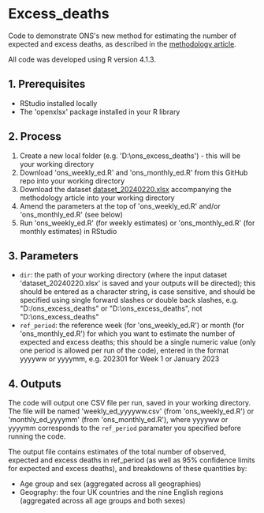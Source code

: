 # Excess_deaths
Code to demonstrate ONS's new method for estimating the number of expected and excess deaths, as described in the [methodology article](https://www.ons.gov.uk/peoplepopulationandcommunity/healthandsocialcare/causesofdeath/articles/estimatingexcessdeathsintheukmethodologychanges/february2024).

All code was developed using R version 4.1.3.

## 1. Prerequisites
* RStudio installed locally
* The 'openxlsx' package installed in your R library

## 2. Process
1. Create a new local folder (e.g. 'D:\ons_excess_deaths') - this will be your working directory
2. Download 'ons_weekly_ed.R' and 'ons_monthly_ed.R' from this GitHub repo into your working directory
3. Download the dataset [dataset_20240220.xlsx](https://www.ons.gov.uk/peoplepopulationandcommunity/healthandsocialcare/causesofdeath/datasets/estimatingexcessdeathsintheukmethodologychanges) accompanying the methodology article into your working directory
4. Amend the parameters at the top of 'ons_weekly_ed.R' and/or 'ons_monthly_ed.R' (see below)
5. Run 'ons_weekly_ed.R' (for weekly estimates) or 'ons_monthly_ed.R' (for monthly estimates) in RStudio

## 3. Parameters
* `dir`: the path of your working directory (where the input dataset 'dataset_20240220.xlsx' is saved and your outputs will be directed); this should be entered as a character string, is case sensitive, and should be specified using single forward slashes or double back slashes, e.g. "D:/ons_excess_deaths" or "D:\\ons_excess_deaths", not "D:\ons_excess_deaths"
* `ref_period`: the reference week (for 'ons_weekly_ed.R') or month (for 'ons_monthly_ed.R') for which you want to estimate the number of expected and excess deaths; this should be a single numeric value (only one period is allowed per run of the code), entered in the format yyyyww or yyyymm, e.g. 202301 for Week 1 or January 2023

## 4. Outputs
The code will output one CSV file per run, saved in your working directory. The file will be named 'weekly_ed_yyyyww.csv' (from 'ons_weekly_ed.R') or 'monthly_ed_yyyymm' (from 'ons_monthly_ed.R'), where yyyyww or yyyymm corresponds to the `ref_period` paramater you specified before running the code.

The output file contains estimates of the total number of observed, expected and excess deaths in ref_period (as well as 95% confidence limits for expected and excess deaths), and breakdowns of these quantities by:
* Age group and sex (aggregated across all geographies)
* Geography: the four UK countries and the nine English regions (aggregated across all age groups and both sexes)
